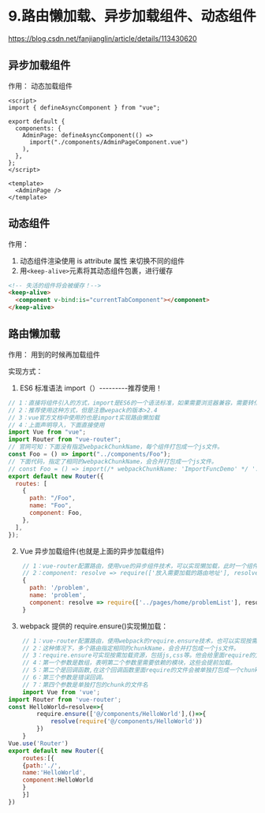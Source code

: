 # 9.路由懒加载、异步加载组件、动态组件
https://blog.csdn.net/fanjianglin/article/details/113430620

## 异步加载组件

作用： 动态加载组件

```vue
<script>
import { defineAsyncComponent } from "vue";

export default {
  components: {
    AdminPage: defineAsyncComponent(() =>
      import("./components/AdminPageComponent.vue")
    ),
  },
};
</script>

<template>
  <AdminPage />
</template>
```

## 动态组件

作用：

1. 动态组件渲染使用 is attribute 属性 来切换不同的组件
2. 用`<keep-alive>`元素将其动态组件包裹，进行缓存

```html
<!-- 失活的组件将会被缓存！-->
<keep-alive>
  <component v-bind:is="currentTabComponent"></component>
</keep-alive>
```

## 路由懒加载

作用： 用到的时候再加载组件

实现方式：

1. ES6 标准语法 import（）---------推荐使用！

```js
// 1：直接将组件引入的方式，import是ES6的一个语法标准，如果需要浏览器兼容，需要转化成es5的语法。
// 2：推荐使用这种方式，但是注意wepack的版本>2.4
// 3：vue官方文档中使用的也是import实现路由懒加载
// 4：上面声明导入，下面直接使用
import Vue from "vue";
import Router from "vue-router";
// 官网可知：下面没有指定webpackChunkName，每个组件打包成一个js文件。
const Foo = () => import("../components/Foo");
// 下面代码，指定了相同的webpackChunkName，会合并打包成一个js文件。
// const Foo = () => import(/* webpackChunkName: 'ImportFuncDemo' */ '../components/Foo')
export default new Router({
  routes: [
    {
      path: "/Foo",
      name: "Foo",
      component: Foo,
    },
  ],
});
```

2. Vue 异步加载组件(也就是上面的异步加载组件)

```js
	// 1：vue-router配置路由，使用vue的异步组件技术，可以实现懒加载，此时一个组件会生成一个js文件。
 	// 2：component: resolve => require(['放入需要加载的路由地址'], resolve)
    {
      path: '/problem',
      name: 'problem',
      component: resolve => require(['../pages/home/problemList'], resolve)
    }
```

3. webpack 提供的 require.ensure()实现懒加载：

```js
 	// 1：vue-router配置路由，使用webpack的require.ensure技术，也可以实现按需加载。
 	// 2：这种情况下，多个路由指定相同的chunkName，会合并打包成一个js文件。
 	// 3：require.ensure可实现按需加载资源，包括js,css等。他会给里面require的文件单独打包，不会和主文件打包在一起。
 	// 4：第一个参数是数组，表明第二个参数里需要依赖的模块，这些会提前加载。
	// 5：第二个是回调函数,在这个回调函数里面require的文件会被单独打包成一个chunk,不会和主文件打包在一起，这样就生成了两个chunk,第一次加载时只加载主文件。
	// 6：第三个参数是错误回调。
	// 7：第四个参数是单独打包的chunk的文件名
    import Vue from 'vue';
import Router from 'vue-router';
const HelloWorld=resolve=>{
		require.ensure(['@/components/HelloWorld'],()=>{
			resolve(require('@/components/HelloWorld'))
		})
	}
Vue.use('Router')
export default new Router({
	routes:[{
	{path:'./',
	name:'HelloWorld',
	component:HelloWorld
	}
	}]
})
```
